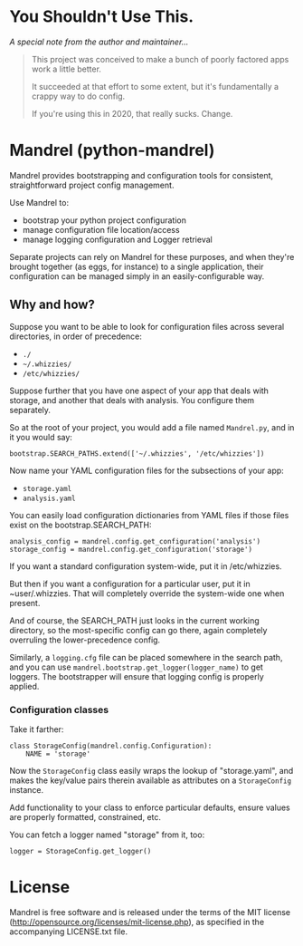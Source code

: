 # You Shouldn't Use This.

*A special note from the author and maintainer...*

> This project was conceived to make a bunch of poorly factored apps work a little better.
> 
> It succeeded at that effort to some extent, but it's fundamentally a crappy way to do config.
> 
> If you're using this in 2020, that really sucks.  Change.

# Mandrel (python-mandrel) #

Mandrel provides bootstrapping and configuration tools for consistent,
straightforward project config management.

Use Mandrel to:

* bootstrap your python project configuration
* manage configuration file location/access
* manage logging configuration and Logger retrieval

Separate projects can rely on Mandrel for these purposes, and when they're
brought together (as eggs, for instance) to a single application, their
configuration can be managed simply in an easily-configurable way.

## Why and how? ##

Suppose you want to be able to look for configuration files across
several directories, in order of precedence:

* `./`
* `~/.whizzies/`
* `/etc/whizzies/`

Suppose further that you have one aspect of your app that deals with
storage, and another that deals with analysis.  You configure them
separately.

So at the root of your project, you would add a file named `Mandrel.py`,
and in it you would say:

    bootstrap.SEARCH_PATHS.extend(['~/.whizzies', '/etc/whizzies'])

Now name your YAML configuration files for the subsections of your app:

* `storage.yaml`
* `analysis.yaml`

You can easily load configuration dictionaries from YAML files if those
files exist on the bootstrap.SEARCH_PATH:

    analysis_config = mandrel.config.get_configuration('analysis')
    storage_config = mandrel.config.get_configuration('storage')

If you want a standard configuration system-wide, put it in /etc/whizzies.

But then if you want a configuration for a particular user, put it in
~user/.whizzies.  That will completely override the system-wide one when
present.

And of course, the SEARCH_PATH just looks in the current working directory,
so the most-specific config can go there, again completely overruling the
lower-precedence config.

Similarly, a `logging.cfg` file can be placed somewhere in the search
path, and you can use `mandrel.bootstrap.get_logger(logger_name)` to
get loggers.  The bootstrapper will ensure that logging config is
properly applied.

### Configuration classes ###

Take it farther:

    class StorageConfig(mandrel.config.Configuration):
        NAME = 'storage'

Now the `StorageConfig` class easily wraps the lookup of "storage.yaml",
and makes the key/value pairs therein available as attributes on a
`StorageConfig` instance.

Add functionality to your class to enforce particular defaults,
ensure values are properly formatted, constrained, etc.

You can fetch a logger named "storage" from it, too:

    logger = StorageConfig.get_logger()

# License #

Mandrel is free software and is released under the terms
of the MIT license (<http://opensource.org/licenses/mit-license.php>),
as specified in the accompanying LICENSE.txt file.
